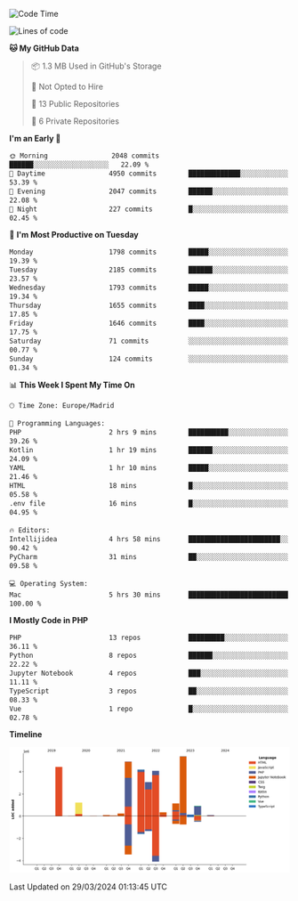 <!--START_SECTION:waka-->
![Code Time](http://img.shields.io/badge/Code%20Time-105%20hrs%2057%20mins-blue)

![Lines of code](https://img.shields.io/badge/From%20Hello%20World%20I%27ve%20Written-30.1%20million%20lines%20of%20code-blue)

**🐱 My GitHub Data** 

> 📦 1.3 MB Used in GitHub's Storage 
 > 
> 🚫 Not Opted to Hire
 > 
> 📜 13 Public Repositories 
 > 
> 🔑 6 Private Repositories 
 > 
**I'm an Early 🐤** 

```text
🌞 Morning                2048 commits        ██████░░░░░░░░░░░░░░░░░░░   22.09 % 
🌆 Daytime                4950 commits        █████████████░░░░░░░░░░░░   53.39 % 
🌃 Evening                2047 commits        ██████░░░░░░░░░░░░░░░░░░░   22.08 % 
🌙 Night                  227 commits         █░░░░░░░░░░░░░░░░░░░░░░░░   02.45 % 
```
📅 **I'm Most Productive on Tuesday** 

```text
Monday                   1798 commits        █████░░░░░░░░░░░░░░░░░░░░   19.39 % 
Tuesday                  2185 commits        ██████░░░░░░░░░░░░░░░░░░░   23.57 % 
Wednesday                1793 commits        █████░░░░░░░░░░░░░░░░░░░░   19.34 % 
Thursday                 1655 commits        ████░░░░░░░░░░░░░░░░░░░░░   17.85 % 
Friday                   1646 commits        ████░░░░░░░░░░░░░░░░░░░░░   17.75 % 
Saturday                 71 commits          ░░░░░░░░░░░░░░░░░░░░░░░░░   00.77 % 
Sunday                   124 commits         ░░░░░░░░░░░░░░░░░░░░░░░░░   01.34 % 
```


📊 **This Week I Spent My Time On** 

```text
🕑︎ Time Zone: Europe/Madrid

💬 Programming Languages: 
PHP                      2 hrs 9 mins        ██████████░░░░░░░░░░░░░░░   39.26 % 
Kotlin                   1 hr 19 mins        ██████░░░░░░░░░░░░░░░░░░░   24.09 % 
YAML                     1 hr 10 mins        █████░░░░░░░░░░░░░░░░░░░░   21.46 % 
HTML                     18 mins             █░░░░░░░░░░░░░░░░░░░░░░░░   05.58 % 
.env file                16 mins             █░░░░░░░░░░░░░░░░░░░░░░░░   04.95 % 

🔥 Editors: 
Intellijidea             4 hrs 58 mins       ███████████████████████░░   90.42 % 
PyCharm                  31 mins             ██░░░░░░░░░░░░░░░░░░░░░░░   09.58 % 

💻 Operating System: 
Mac                      5 hrs 30 mins       █████████████████████████   100.00 % 
```

**I Mostly Code in PHP** 

```text
PHP                      13 repos            █████████░░░░░░░░░░░░░░░░   36.11 % 
Python                   8 repos             ██████░░░░░░░░░░░░░░░░░░░   22.22 % 
Jupyter Notebook         4 repos             ███░░░░░░░░░░░░░░░░░░░░░░   11.11 % 
TypeScript               3 repos             ██░░░░░░░░░░░░░░░░░░░░░░░   08.33 % 
Vue                      1 repo              █░░░░░░░░░░░░░░░░░░░░░░░░   02.78 % 
```



**Timeline**

![Lines of Code chart](https://raw.githubusercontent.com/danisoronellas/danisoronellas/main/assets/bar_graph.png)


 Last Updated on 29/03/2024 01:13:45 UTC
<!--END_SECTION:waka-->
